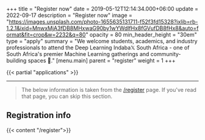 +++
title = "Register now"
date = 2019-05-12T12:14:34.000+06:00
update = 2022-09-17
description = "Register now"
image = "https://images.unsplash.com/photo-1655635131711-f52f3fd15328?ixlib=rb-1.2.1&ixid=MnwxMjA3fDB8MHxwaG90by1wYWdlfHx8fGVufDB8fHx8&auto=format&fit=crop&w=2232&q=80"
opacity = 80
min_header_height = "30em"
type = "apply"
summary = "We welcome students, academics, and industry professionals to attend the Deep Learning Indaba𝕏 South Africa - one of South Africa's premier Machine Learning gatherings and community-building spaces 🤝."
[menu.main]
parent = "register"
weight = 1
+++

{{< partial "applications" >}}

---

> The below information is taken from the [/register](/register) page. If you've read that page, you can skip this section.

## Registration info
<!-- include **content** from _index.md -->
{{< content "/register">}}

